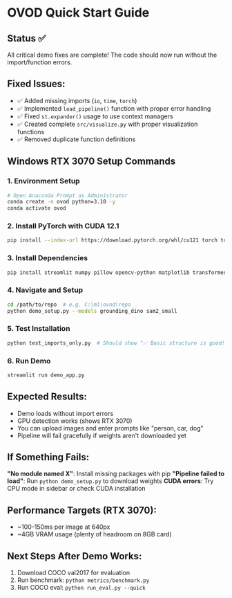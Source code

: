 # OVOD Quick Start Guide

## Status ✅
All critical demo fixes are complete! The code should now run without the import/function errors.

## Fixed Issues:
- ✅ Added missing imports (`io`, `time`, `torch`)
- ✅ Implemented `load_pipeline()` function with proper error handling
- ✅ Fixed `st.expander()` usage to use context managers
- ✅ Created complete `src/visualize.py` with proper visualization functions
- ✅ Removed duplicate function definitions

## Windows RTX 3070 Setup Commands

### 1. Environment Setup
```bash
# Open Anaconda Prompt as Administrator
conda create -n ovod python=3.10 -y
conda activate ovod
```

### 2. Install PyTorch with CUDA 12.1
```bash
pip install --index-url https://download.pytorch.org/whl/cu121 torch torchvision
```

### 3. Install Dependencies
```bash
pip install streamlit numpy pillow opencv-python matplotlib transformers timm einops
```

### 4. Navigate and Setup
```bash
cd /path/to/repo  # e.g. C:\ml\ovod\repo
python demo_setup.py --models grounding_dino sam2_small
```

### 5. Test Installation
```bash
python test_imports_only.py  # Should show "✅ Basic structure is good!"
```

### 6. Run Demo
```bash
streamlit run demo_app.py
```

## Expected Results:
- Demo loads without import errors
- GPU detection works (shows RTX 3070)
- You can upload images and enter prompts like "person, car, dog"
- Pipeline will fail gracefully if weights aren't downloaded yet

## If Something Fails:

**"No module named X"**: Install missing packages with pip
**"Pipeline failed to load"**: Run `python demo_setup.py` to download weights
**CUDA errors**: Try CPU mode in sidebar or check CUDA installation

## Performance Targets (RTX 3070):
- ~100-150ms per image at 640px
- ~4GB VRAM usage (plenty of headroom on 8GB card)

## Next Steps After Demo Works:
1. Download COCO val2017 for evaluation
2. Run benchmark: `python metrics/benchmark.py`
3. Run COCO eval: `python run_eval.py --quick`